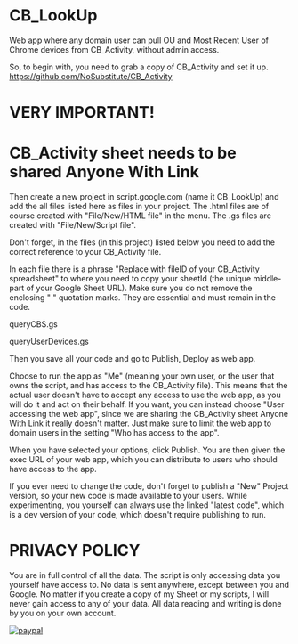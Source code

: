 # CB_LookUp
Web app where any domain user can pull OU and Most Recent User of Chrome devices from CB_Activity, without admin access.

So, to begin with, you need to grab a copy of CB_Activity and set it up.
https://github.com/NoSubstitute/CB_Activity

# VERY IMPORTANT!
# CB_Activity sheet needs to be shared Anyone With Link

Then create a new project in script.google.com (name it CB_LookUp) and add the all files listed here as files in your project. The .html files are of course created with "File/New/HTML file" in the menu. The .gs files are created with "File/New/Script file".

Don't forget, in the files (in this project) listed below you need to add the correct reference to your CB_Activity file.

In each file there is a phrase "Replace with fileID of your CB_Activity spreadsheet" to where you need to copy your sheetId (the unique middle-part of your Google Sheet URL). Make sure you do not remove the enclosing " " quotation marks. They are essential and must remain in the code.

queryCBS.gs

queryUserDevices.gs

Then you save all your code and go to Publish, Deploy as web app.

Choose to run the app as "Me" (meaning your own user, or the user that owns the script, and has access to the CB_Activity file). This means that the actual user doesn't have to accept any access to use the web app, as you will do it and act on their behalf. If you want, you can instead choose "User accessing the web app", since we are sharing the CB_Activity sheet Anyone With Link it really doesn't matter. Just make sure to limit the web app to domain users in the setting "Who has access to the app".

When you have selected your options, click Publish. You are then given the exec URL of your web app, which you can distribute to users who should have access to the app.

If you ever need to change the code, don't forget to publish a "New" Project version, so your new code is made available to your users. While experimenting, you yourself can always use the linked "latest code", which is a dev version of your code, which doesn't require publishing to run.

# PRIVACY POLICY

You are in full control of all the data. The script is only accessing data you yourself have access to. No data is sent anywhere, except between you and Google. No matter if you create a copy of my Sheet or my scripts, I will never gain access to any of your data. All data reading and writing is done by you on your own account.

[![paypal](https://www.paypalobjects.com/en_US/i/btn/btn_donateCC_LG.gif)](https://www.paypal.me/NoSubstitute)
